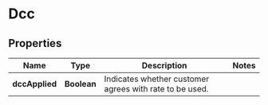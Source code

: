 
# Dcc

## Properties
Name | Type | Description | Notes
------------ | ------------- | ------------- | -------------
**dccApplied** | **Boolean** | Indicates whether customer agrees with rate to be used. | 



